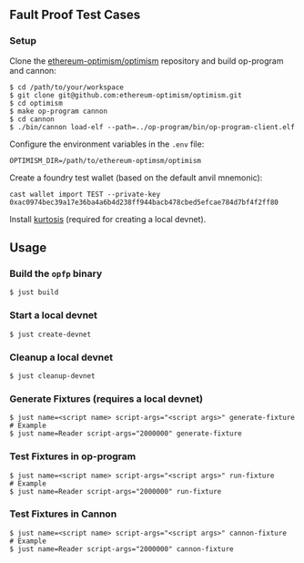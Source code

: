 ## Fault Proof Test Cases

### Setup

Clone the [ethereum-optimism/optimism](github.com:ethereum-optimism/optimism) repository and build op-program and cannon:
```shell
$ cd /path/to/your/workspace
$ git clone git@github.com:ethereum-optimism/optimism.git
$ cd optimism
$ make op-program cannon
$ cd cannon
$ ./bin/cannon load-elf --path=../op-program/bin/op-program-client.elf
```

Configure the environment variables in the `.env` file:
```shell
OPTIMISM_DIR=/path/to/ethereum-optimsm/optimism
```

Create a foundry test wallet (based on the default anvil mnemonic):
```shell
cast wallet import TEST --private-key 0xac0974bec39a17e36ba4a6b4d238ff944bacb478cbed5efcae784d7bf4f2ff80
```

Install [kurtosis](https://docs.kurtosis.com/install/) (required for creating a local devnet).

## Usage

### Build the `opfp` binary

```shell
$ just build
```

### Start a local devnet
```shell
$ just create-devnet
```

### Cleanup a local devnet
```shell
$ just cleanup-devnet
```

### Generate Fixtures (requires a local devnet)

```shell
$ just name=<script name> script-args="<script args>" generate-fixture
# Example
$ just name=Reader script-args="2000000" generate-fixture
```

### Test Fixtures in op-program

```shell
$ just name=<script name> script-args="<script args>" run-fixture
# Example
$ just name=Reader script-args="2000000" run-fixture
```

### Test Fixtures in Cannon

```shell
$ just name=<script name> script-args="<script args>" cannon-fixture
# Example
$ just name=Reader script-args="2000000" cannon-fixture
```
